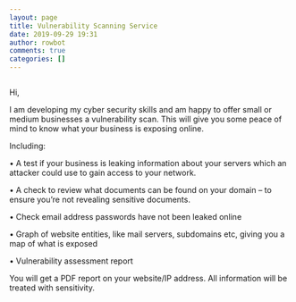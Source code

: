 ```yaml
---
layout: page
title: Vulnerability Scanning Service
date: 2019-09-29 19:31
author: rowbot
comments: true
categories: []
---
```

<!-- wp:image {"align":"center","id":879,"sizeSlug":"medium"} -->
<div class="wp-block-image"><figure class="aligncenter size-medium"><img src="http://offsecnewbie.com/wp-content/uploads/2019/09/noun_test_2505735-300x300.png" alt="" class="wp-image-879"/></figure></div>
<!-- /wp:image -->

<!-- wp:paragraph -->
<p>Hi, </p>
<!-- /wp:paragraph -->

<!-- wp:paragraph -->
<p>I am developing my cyber security
skills and am happy to offer small or medium businesses a vulnerability scan.
This will give you some peace of mind to know what your business is exposing
online.</p>
<!-- /wp:paragraph -->

<!-- wp:paragraph -->
<p>Including: </p>
<!-- /wp:paragraph -->

<!-- wp:paragraph -->
<p>• A test if your business is leaking
information about your servers which an attacker could use to gain access to
your network.</p>
<!-- /wp:paragraph -->

<!-- wp:paragraph -->
<p>• A check to review what documents
can be found on your domain – to ensure you’re not revealing sensitive
documents. </p>
<!-- /wp:paragraph -->

<!-- wp:paragraph -->
<p>• Check email address passwords have
not been leaked online</p>
<!-- /wp:paragraph -->

<!-- wp:paragraph -->
<p>• Graph of website entities, like
mail servers, subdomains etc, giving you a map of what is exposed</p>
<!-- /wp:paragraph -->

<!-- wp:paragraph -->
<p>• Vulnerability assessment report </p>
<!-- /wp:paragraph -->

<!-- wp:paragraph -->
<p>You will get a PDF report on your
website/IP address. All information will be treated with sensitivity. </p>
<!-- /wp:paragraph -->
